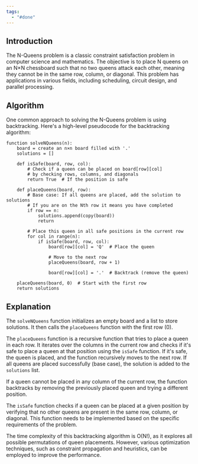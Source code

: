 ```yaml
---
tags:
  - "#done"
---
```


## Introduction

The N-Queens problem is a classic constraint satisfaction problem in computer science and mathematics. The objective is to place N queens on an N×N chessboard such that no two queens attack each other, meaning they cannot be in the same row, column, or diagonal. This problem has applications in various fields, including scheduling, circuit design, and parallel processing. 

## Algorithm

One common approach to solving the N-Queens problem is using backtracking. Here's a high-level pseudocode for the backtracking algorithm:

```pseudo
function solveNQueens(n):
    board = create an n×n board filled with '.'
    solutions = []
    
    def isSafe(board, row, col):
        # Check if a queen can be placed on board[row][col]
        # by checking rows, columns, and diagonals
        return True  # If the position is safe
    
    def placeQueens(board, row):
        # Base case: If all queens are placed, add the solution to solutions 
		# If you are on the Nth row it means you have completed 
        if row == n:
            solutions.append(copy(board))
            return
        
        # Place this queen in all safe positions in the current row
        for col in range(n):
            if isSafe(board, row, col):
                board[row][col] = 'Q'  # Place the queen
                
                # Move to the next row
                placeQueens(board, row + 1)
                
                board[row][col] = '.'  # Backtrack (remove the queen)
    
    placeQueens(board, 0)  # Start with the first row
    return solutions
```

## Explanation

The `solveNQueens` function initializes an empty board and a list to store solutions. It then calls the `placeQueens` function with the first row (0).

The `placeQueens` function is a recursive function that tries to place a queen in each row. It iterates over the columns in the current row and checks if it's safe to place a queen at that position using the `isSafe` function. If it's safe, the queen is placed, and the function recursively moves to the next row. If all queens are placed successfully (base case), the solution is added to the `solutions` list.

If a queen cannot be placed in any column of the current row, the function backtracks by removing the previously placed queen and trying a different position.

The `isSafe` function checks if a queen can be placed at a given position by verifying that no other queens are present in the same row, column, or diagonal. This function needs to be implemented based on the specific requirements of the problem.

The time complexity of this backtracking algorithm is O(N!), as it explores all possible permutations of queen placements. However, various optimization techniques, such as constraint propagation and heuristics, can be employed to improve the performance. 
